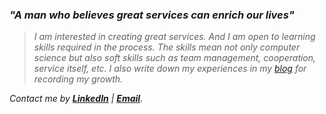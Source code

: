 ### **_"A man who believes great services can enrich our lives"_**

> _I am interested in creating great services. And I am open to learning skills required in the process. The skills mean not only computer science but also soft skills such as team management, cooperation, service itself, etc. I also write down my experiences in my [blog](https://woog2roid.dev) for recording my growth._

_Contact me by **[LinkedIn](https://www.linkedin.com/in/woog2roid/)** | **[Email](mailto:wooguijung@korea.ac.kr)**._
